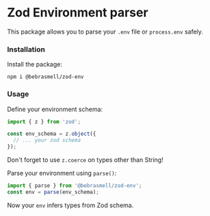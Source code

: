 # Zod Environment parser
This package allows you to parse your ```.env``` file or ```process.env``` safely.

### Installation
Install the package:

```shell
npm i @bebrasmell/zod-env
 ```

### Usage
Define your environment schema:
```typescript
import { z } from 'zod';

const env_schema = z.object({
  // ... your zod schema
});
```
Don't forget to use ``` z.coerce ``` on types other than String!

Parse your environment using ```parse()```:

```typescript
import { parse } from '@bebrasmell/zod-env';
const env = parse(env_schema);
```

Now your ```env``` infers types from Zod schema.

<!-- You can also use ```z.default()``` to provide a fallback. -->

<!-- ### Upcomming features
1. Allow type-safe usage of ```z.default()``` -->
